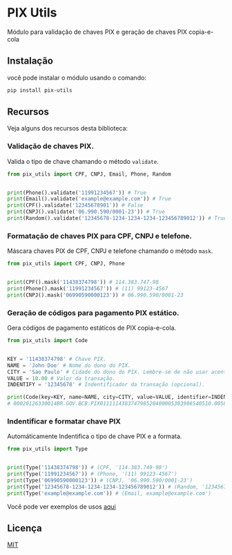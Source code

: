 # PIX Utils

Módulo para validação de chaves PIX e geração de chaves PIX copia-e-cola

## Instalação

você pode instalar o módulo usando o comando:

```bash
pip install pix-utils
```

## Recursos

Veja alguns dos recursos desta biblioteca:

### Validação de chaves PIX.

Valida o tipo de chave chamando o método `validate`.

```python
from pix_utils import CPF, CNPJ, Email, Phone, Random


print(Phone().validate('11991234567')) # True
print(Email().validate('example@example.com')) # True
print(CPF().validate('12345678901')) # False
print(CNPJ().validate('06.990.590/0001-23')) # True
print(Random().validate('12345678-1234-1234-1234-123456789012')) # True
```

### Formatação de chaves PIX para CPF, CNPJ e telefone.

Máscara chaves PIX de CPF, CNPJ e telefone chamando o método `mask`.

```python
from pix_utils import CPF, CNPJ, Phone


print(CPF().mask('11438374798')) # 114.383.747-98
print(Phone().mask('11991234567')) # (11) 99123-4567
print(CNPJ().mask('06990590000123')) # 06.990.590/0001-23
```

### Geração de códigos para pagamento PIX estático.

Gera códigos de pagamento estáticos de PIX copia-e-cola.

```python
from pix_utils import Code


KEY = '11438374798' # Chave PIX.
NAME = 'John Doe' # Nome do dono do PIX.
CITY = 'Sao Paulo' # Cidade do dono do PIX. Lembre-se de não usar acentos.
VALUE = 10.00 # Valor da transação.
INDENTIFY = '12345678' # Indentificador da transação (opcional).

print(Code(key=KEY, name=NAME, city=CITY, value=VALUE, identifier=INDENTIFY)) 
# 00020126330014BR.GOV.BCB.PIX011111438374798520400005303986540510.005802BR5908John Doe6009Sao Paulo621205081234567863046A00
```

### Indentificar e formatar chave PIX

Automáticamente Indentifica o tipo de chave PIX e a formata.

```python
from pix_utils import Type


print(Type('11438374798')) # (CPF, '114.383.749-98')
print(Type('11991234567')) # (Phone, '(11) 99123-4567')
print(Type('06990590000123')) # (CNPJ, '06.990.590/0001-23')
print(Type('12345678-1234-1234-1234-123456789012')) # (Random, '12345678-1234-1234-1234-123456789012')
print(Type('example@example.com')) # (Email, example@example.com')
```

Você pode ver exemplos de usos [aqui](/examples)

## Licença

[MIT](LICENSE)



